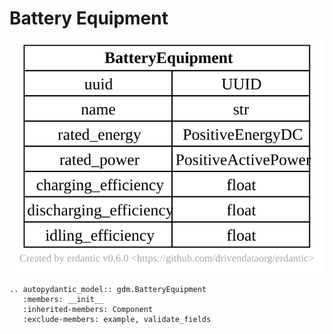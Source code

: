 # Battery Equipment

[![](../../models/BatteryEquipment.svg)](../../models/BatteryEquipment.svg) 

```{eval-rst}
.. autopydantic_model:: gdm.BatteryEquipment
   :members: __init__
   :inherited-members: Component
   :exclude-members: example, validate_fields
```